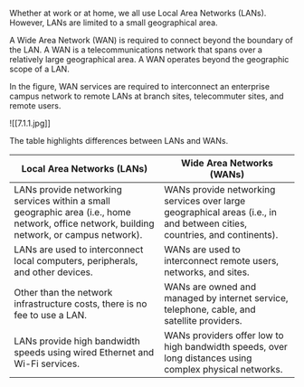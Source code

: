 Whether at work or at home, we all use Local Area Networks (LANs). However, LANs are limited to a small geographical area.

A Wide Area Network (WAN) is required to connect beyond the boundary of the LAN. A WAN is a telecommunications network that spans over a relatively large geographical area. A WAN operates beyond the geographic scope of a LAN.

In the figure, WAN services are required to interconnect an enterprise campus network to remote LANs at branch sites, telecommuter sites, and remote users.

![[7.1.1.jpg]]

The table highlights differences between LANs and WANs.

| Local Area Networks (LANs)                                                                                                                 | Wide Area Networks (WANs)                                                                                                |
| ------------------------------------------------------------------------------------------------------------------------------------------ | ------------------------------------------------------------------------------------------------------------------------ |
| LANs provide networking services within a small geographic area (i.e., home network, office network, building network, or campus network). | WANs provide networking services over large geographical areas (i.e., in and between cities, countries, and continents). |
| LANs are used to interconnect local computers, peripherals, and other devices.                                                             | WANs are used to interconnect remote users, networks, and sites.                                                         |
| Other than the network infrastructure costs, there is no fee to use a LAN.                                                                 | WANs are owned and managed by internet service, telephone, cable, and satellite providers.                               |
| LANs provide high bandwidth speeds using wired Ethernet and Wi-Fi services.                                                                | WANs providers offer low to high bandwidth speeds, over long distances using complex physical networks.                  |
